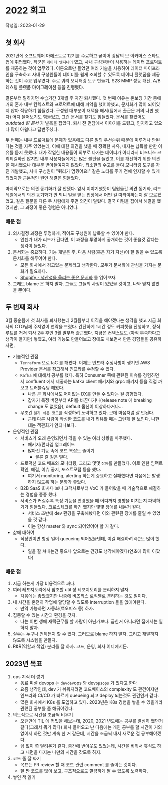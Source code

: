 # 2022 회고

작성일: 2023-01-29

## 첫 회사

2021년에 소프트웨어 마에스트로 12기를 수료하고 곧이어 강남의 모 이커머스 스타트업에 취업했다. 직군은 `데이터 엔지니어` 였고, 사내 구성원들이 사용하는 데이터 프로덕트를 제공하는 것이 업무였다. 이론으로만 들었던 여러 기술을 사용하여 데이터 파이프라인을 구축하고 사내 구성원들이 데이터를 쉽게 조회할 수 있도록 데이터 플랫폼을 제공하는 것이 주요 업무였다. 주로 쿼리 모니터링 도구 만들기, S2S MMP 성능 개선, A/B 테스팅 플랫폼 마이그레이션 등을 진행했다.

결론부터 말하자면 수습기간 3개월 후 자진 퇴사했다. 첫 번째 이유는 온보딩 기간 중에 거의 혼자 내부 컨텍스트와 프로덕트에 대해 파악을 했어야했고, 문서화가 많이 되어있지 않아 적응하기 힘들었다. 구성원 대부분이 재택을 해서(팀에서 출근은 거의 나만 했다) 어디 물어보기도 힘들었고, 그런 문서를 찾기도 힘들었다. 문서를 찾았어도 *outdated 된 문서* 가 발목을 잡았다. 퇴사 전 면담에서 이야기를 드렸고, 인지하고 있으나 많이 아쉽다고 답변주셨다.

두 번째는 내부 프로덕트에 문제가 있음에도 다른 일의 우선순위 때문에 미루거나 안된다는 것들 자주 있었는데, 이에 대한 의견을 냈을 때 정확한 사유, 내지는 납득할 만한 이유를 듣지 못했다. 내가 작업한 내용들이 외부로 나가는 데이터가 아니라서 비즈니스 크리티컬하진 않지만 내부 사용자들에게는 많은 불편을 들었고, 이를 개선하기 위한 의견을 제시했으나 대부분 받아들여지지 않았다. 최소한의 수고를 들여 모니터링 도구를 자진 개발했고, 사내 구성원이 "쿼리가 멈췄어요!" 같은 노티를 주기 전에 인지할 수 있게 되었지만 근본적인 원인 해결은 힘들었다.

마지막으로는 의견 동기화가 잘 안됐다. 앞서 이야기했듯이 팀원들간 의견 동기화, 리드 레벨에서의 의견 동기화가 안 되니 일을 받는 입장에서 어떤 걸 따라야하는지 잘 모르겠었고, 같은 질문을 다른 두 사람에게 주면 의견이 달랐다. 결국 미팅을 잡아서 해결을 했었지만, 그 과정이 좋은 경험은 아니었다.

### 배운 점

1. 의사결정 과정은 투명하게, 적어도 구성원이 납득할 수 있어야 한다.
    - 언젠가 내가 리드가 된다면, 이 과정을 투명하게 공개하는 것이 좋을것 같다는 생각이 들었다.
2. 문서화는 중요하다. 기능 개발은 후, 다음 사람(혹은 자기 자신)이 잘 읽을 수 있도록 문서화를 해두어야 한다.
    - 모든 회사에서 겪고있는 문제라고 생각한다. 모두가 문서화에 관심을 가지는 문화가 필요하다.
    - [Shopify - 생산성을 올리는 좋은 문서화](https://shopify.engineering/good-documentation-productivity) 를 읽어보자.
3. 그래도 blame 은 하지 말자. 그들도 그들의 사정이 있었을 것이고, 나와 맞지 않았을 뿐이다.

## 두 번째 회사

3월 중순쯤에 첫 회사를 퇴사했는데 2월쯤부터 이직을 해야겠다는 생각을 했고 지금 회사의 CTO님께 주저없이 연락을 드렸다. 간단하게 1시간 정도 커피챗을 진행하고, 정식 루트를 거쳐 퇴사 2주 후인 3월 말부터 출근했다. 지금은 컨텍스트도 (아직 부족하다고 생각이 들지만) 쌓였고, 여러 기능도 만들어보고 장애도 내보면서 만든 경험들을 공유하자면,

- 기술적인 관점
    - `Terraform` 으로 IaC 를 해봤다. 이제는 인프라 수정사항이 생기면 AWS Provider 문서를 참고해서 인프라를 수정할 수 있다.
    - `Kafka` 에 대해서 공부를 했다. 특히 Consumer 쪽에 관련된 이슈를 경험하면서 confluent 에서 제공하는 kafka client 패키지와 grpc 패키지 등을 직접 까보고 트러블슈팅 해봤다. 
        - 나름 큰 회사에서도 어이없는 DX를 만들 수 있다는 걸 경험했다.
        - 갑자기 특정 버전부터 API를 바꾼다거나(release note 에 breaking change 도 없었음), default 옵션이 이상하다거나...
    - 무조건 `읽기 쉬운 코드`를 작성하려 노력하고 있다. 근데 마음처럼 잘 안된다.
        - 근데 다른 사람이 작성한 코드를 내가 리뷰할 때는 그런게 잘 보인다. 나한테는 객관화가 안되나보다.
- 운영적인 관점
    - 서비스가 오래 운영되면서 겪을 수 있는 여러 상황을 마주했다.
        - 패키지/런타임 업그레이드
        - 많아진 기능 속에 코드 복잡도 줄이기
            - 물론 갈 길은 멀다.
    - 프로덕션 코드 배포와 모니터링, 그리고 몇몇 `장애`를 만들었다. 이로 인한 임팩트 확인, 해결, 이슈 공지, 포스트모텀 등을 했다.
        - 여기서 monitoring, alerting 하는게 중요하고 실패했다면 다음에는 발생하지 않도록 하는 문화가 좋았다.
    - B2B SaaS 회사다 보니 고객사로부터 VoC 가 들어왔을 때 기술적으로 해결하는 경험을 종종 했다.
    - 서비스가 커질수록 특정 기능을 변경했을 때 어디까지 영향을 미치는지 파악하기가 힘들었다. 크로스체크를 하긴 했지만 몇몇 장애를 내본거 같다.
        - 서비스 초반에 dev 환경을 구축해놨다면 이와 관련된 장애를 줄일 수 있었을 것 같다.
        - 이는 항상 master 와 sync 되어있어야 할 거 같다.
- 삶에 대하여
    - 직장인이면 항상 일이 queueing 되어있을텐데, 이걸 해결하려 `야근`도 많이 했다. 
        - 일을 잘 쳐내는건 좋으나 앞으로는 건강도 생각해야겠다(연초에 많이 아팠다)

### 배운 점

1. 지금 하는게 가장 비용적으로 싸다.
2. 여러 레포지토리에서 참조할 util 성 레포지토리를 분리하지 말자.
    - 처음에는 좋았겠지만 나중에 비즈리스 로직별로 분리하는 것도 일이다.
3. 내 시간을 온전히 작업에 할당할 수 있도록 interruption 들을 없애야한다.
    - 만약 가능하면 자동화(백오피스 등) 하자.
4. 집중할 수 있는 시간과 환경을 갖자.
    - 나는 이번 생에 재택근무를 할 사람이 아닌가보다. 급한거 아니라면 집에서는 일하지 말자.
5. 실수는 누구나 언제든지 할 수 있다. 그러므로 blame 하지 말자. 그리고 재발하지 않도록 시스템을 만들자.
6. R&R(역할과 책임) 분리를 잘 하자. 코드, 운영, 회사 어디에서든.

## 2023년 목표

1. ops 지식 더 쌓기
    - 동료 피셜 devops 는 `devdev`ops 와 dev`opsops` 가 있다고 한다
    - 요즘 생각인데, dev 가 쉬워지려면 코드베이스의 complexity 도 관건이지만 인프라와 CI/CD 가 빠르게 queueing 되고 deploy 되는것도 관건인거 같다.
    - 많은 회사에서 K8s 를 도입하고 있다. 2023년은 K8s 경험을 쌓을 수 있을거라 관련된 공부를 좀 해둬야겠다.
2. 의도적으로 시간을 조금씩 비우기
    - 오랜만에 TIL 에 커밋을 해보는데, 2020, 2021 년도에는 공부를 열심히 했던거 같다(그래서 뭐가 많다) 회사 들어오고 난 다음에는 개인 공부를 할 시간이 거의 없어서 하던 것만 계속 한 거 같은데, 시간을 조금씩 내서 새로운 걸 공부해야겠다.
    - 쉼 없이 쭉 달려온거 같다. 중간에 번아웃도 있었는데, 시간을 비워서 휴식도 하고 내면을 다지는 나만의 시간을 갖도록 하자.
3. 코드 좀 잘 짜기
    - 목표는 PR review 할 때 코드 관련 comment 를 줄이는 것이다.
    - 잘 짠 코드를 많이 보고, 구조적으로도 깔끔하게 짤 수 있도록 노력하자.
4. 쌓인 책 읽기

